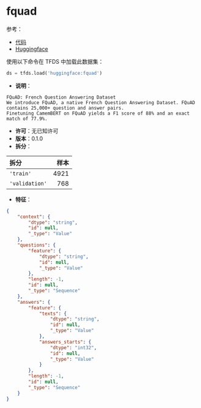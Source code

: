 # fquad

参考：

- [代码](https://github.com/huggingface/datasets/blob/master/datasets/fquad)
- [Huggingface](https://huggingface.co/datasets/fquad)

使用以下命令在 TFDS 中加载此数据集：

```python
ds = tfds.load('huggingface:fquad')
```

- **说明**：

```
FQuAD: French Question Answering Dataset
We introduce FQuAD, a native French Question Answering Dataset. FQuAD contains 25,000+ question and answer pairs.
Finetuning CamemBERT on FQuAD yields a F1 score of 88% and an exact match of 77.9%.
```

- **许可**：无已知许可
- **版本**：0.1.0
- **拆分**：

拆分 | 样本
:-- | --:
`'train'` | 4921
`'validation'` | 768

- **特征**：

```json
{
    "context": {
        "dtype": "string",
        "id": null,
        "_type": "Value"
    },
    "questions": {
        "feature": {
            "dtype": "string",
            "id": null,
            "_type": "Value"
        },
        "length": -1,
        "id": null,
        "_type": "Sequence"
    },
    "answers": {
        "feature": {
            "texts": {
                "dtype": "string",
                "id": null,
                "_type": "Value"
            },
            "answers_starts": {
                "dtype": "int32",
                "id": null,
                "_type": "Value"
            }
        },
        "length": -1,
        "id": null,
        "_type": "Sequence"
    }
}
```
